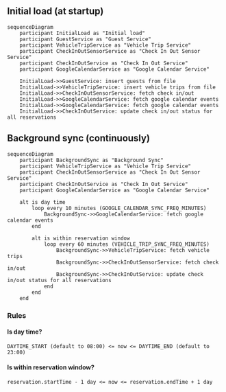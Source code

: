 ## Initial load (at startup)

```mermaid
sequenceDiagram
    participant InitialLoad as "Initial load"
    participant GuestService as "Guest Service"
    participant VehicleTripService as "Vehicle Trip Service"
    participant CheckInOutSensorService as "Check In Out Sensor Service"
    participant CheckInOutService as "Check In Out Service"
    participant GoogleCalendarService as "Google Calendar Service"

    InitialLoad->>GuestService: insert guests from file
    InitialLoad->>VehicleTripService: insert vehicle trips from file
    InitialLoad->>CheckInOutSensorService: fetch check in/out
    InitialLoad->>GoogleCalendarService: fetch google calendar events
    InitialLoad->>GoogleCalendarService: fetch google calendar events
    InitialLoad->>CheckInOutService: update check in/out status for all reservations
```

## Background sync (continuously)

```mermaid
sequenceDiagram
    participant BackgroundSync as "Background Sync"
    participant VehicleTripService as "Vehicle Trip Service"
    participant CheckInOutSensorService as "Check In Out Sensor Service"
    participant CheckInOutService as "Check In Out Service"
    participant GoogleCalendarService as "Google Calendar Service"

    alt is day time
        loop every 10 minutes (GOOGLE_CALENDAR_SYNC_FREQ_MINUTES)
            BackgroundSync->>GoogleCalendarService: fetch google calendar events
        end
        
        alt is within reservation window
            loop every 60 minutes (VEHICLE_TRIP_SYNC_FREQ_MINUTES)
                BackgroundSync->>VehicleTripService: fetch vehicle trips
                BackgroundSync->>CheckInOutSensorService: fetch check in/out
                BackgroundSync->>CheckInOutService: update check in/out status for all reservations
            end
        end
    end
```

### Rules

#### Is day time?

`DAYTIME_START (default to 08:00) <= now <= DAYTIME_END (default to 23:00)`

#### Is within reservation window?

`reservation.startTime - 1 day <= now <= reservation.endTime + 1 day`
